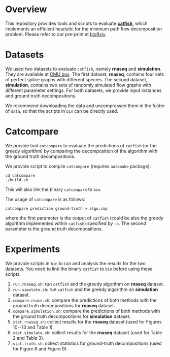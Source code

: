 # Overview

This repository provides tools and scripts to evaluate
[**catfish**](https://github.com/Kingsford-Group/catfish), which implements an efficient
heuristic for the minimum path flow decomposition problem.
Please refer to our pre-print at [bioRxiv](https://www.biorxiv.org/content/early/2016/11/16/087759).

# Datasets
We used two datasets to evaluate `catfish`, namely **rnaseq** and **simulation**.
They are available at [CMU box](https://cmu.app.box.com/s/p687exyr279wny7fb2rb36wifvavvu3f).
The first dataset, **rnaseq**, contains four sets of perfect splice graphs with different species.
The second dataset, **simulation**, contains two sets of randomly simulated flow graphs with
different parameter settings. For both datasets, we provide input instances and ground truth 
decompositions.

We recommend downloading the data and uncompressed them in the folder of `data`, so
that the scripts in `bin` can be directly used.

# Catcompare
We provide tool `catcompare` to evaluate the predictions of `catfish` (or the greedy algorithm)
by comparing the decomposition of the algorithm with the ground truth decompositions.

We provide script to compile `catcompare` (requires `automake` package):
```
cd catcompare
./build.sh
```
This will also link the binary `catcompare` to `bin`.

The usage of `catcompare` is as follows:
```
catcompare prediction ground-truth > algo.cmp
```
where the first parameter is the output of `catfish` (could be also the greedy algorithm
implemented within `catfish`) specified by `-o`. The second parameter is
the ground truth decompositions. 

# Experiments

We provide scripts in `bin` to run and analysis the results for the two datasets.
You need to link the binary `catfish` to `bin` before using these scripts.

1. `run.rnaseq.sh`: run `catfish` and the greedy algorithm on **rnaseq** dataset.
2. `run.simulate.sh`: run `catfish` and the greedy algorithm on **simulation** dataset.
3. `compare.rnase.sh`: compare the predictions of both methods with the ground truth decompositions for **rnaseq** dataset.
4. `compare.simulation.sh`: compare the predictions of both methods with the ground truth decompositions for **simulation** dataset.
5. `stat.rnaseq.sh`: collect results for the **rnaseq** dataset (used for Figures 10--13 and Table 1).
6. `stat.simulate.sh`: collect results for the **rnaseq** dataset (used for Table 2 and Table 3).
7. `stat.truth.sh`: collect statistics for ground-truth decompositions (used for Figure 8 and Figure 9).
